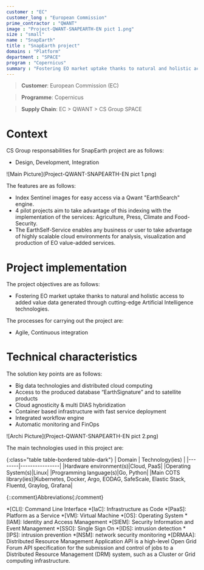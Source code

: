 ```yaml
---
customer : "EC"
customer_long : "European Commission"
prime_contractor : "QWANT"
image : "Project-QWANT-SNAPEARTH-EN pict 1.png"
size : "small"
name : "SnapEarth"
title : "SnapEarth project"
domains : "Platform"
department : "SPACE"
program : "Copernicus"
summary : "Fostering EO market uptake thanks to natural and holistic access to added value data generated through cutting-edge Artificial Intelligence technologies."
---
```


> __Customer__\: European Commission (EC)

> __Programme__\: Copernicus

> __Supply Chain__\: EC > QWANT >  CS Group SPACE


# Context


CS Group responsabilities for SnapEarth project are as follows:
* Design, Development, Integration

![Main Picture](Project-QWANT-SNAPEARTH-EN pict 1.png)

The features are as follows:
* Index Sentinel images for easy access via a Qwant "EarthSearch" engine. 
* 4 pilot projects aim to take advantage of this indexing with the implementation of the services: Agriculture, Press, Climate and Food-Security. 
* The EarthSelf-Service enables any business or user to take advantage of highly scalable cloud environments for analysis, visualization and production of EO value-added services.

# Project implementation

The project objectives are as follows:
* Fostering EO market uptake thanks to natural and holistic access to added value data generated through cutting-edge Artificial Intelligence technologies.

The processes for carrying out the project are:
* Agile, Continuous integration

# Technical characteristics

The solution key points are as follows:
* Big data technologies and distributed cloud computing
* Access to the produced database “EarthSignature” and to satellite products
* Cloud agnosticity & multi DIAS hybridization
* Container based infrastructure with fast service deployment 
* Integrated workflow engine
* Automatic monitoring and FinOps

![Archi Picture](Project-QWANT-SNAPEARTH-EN pict 2.png)

The main technologies used in this project are:

{:class="table table-bordered table-dark"}
| Domain | Technology(ies) |
|--------|----------------|
|Hardware environment(s)|Cloud, PaaS|
|Operating System(s)|Linux|
|Programming language(s)|Go, Python|
|Main COTS library(ies)|Kubernetes, Docker, Argo, EODAG, SafeScale, Elastic Stack, Fluentd, Graylog, Grafana|



{::comment}Abbreviations{:/comment}

*[CLI]: Command Line Interface
*[IaC]: Infrastructure as Code
*[PaaS]: Platform as a Service
*[VM]: Virtual Machine
*[OS]: Operating System
*[IAM]: Identity and Access Management
*[SIEM]: Security Information and Event Management
*[SSO]: Single Sign On
*[IDS]: intrusion detection
*[IPS]: intrusion prevention
*[NSM]: network security monitoring
*[DRMAA]: Distributed Resource Management Application API is a high-level Open Grid Forum API specification for the submission and control of jobs to a Distributed Resource Management (DRM) system, such as a Cluster or Grid computing infrastructure.
